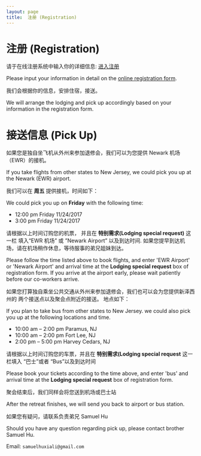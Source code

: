 ```yaml
---
layout: page
title:  注册 (Registration)
---
```


# 注册 (Registration)

请于在线注册系统中输入你的详细信息: [进入注册](register.php)

Please input your information in detail on the
[online registration form](register.php).

我们会根据你的信息，安排住宿，接送。

We will arrange the lodging and pick up accordingly based on your
information in the registration form.


# 接送信息 (Pick Up)

如果您是独自坐飞机从外州来参加退修会，我们可以为您提供 Newark 机场（EWR）的接机。

If you take flights from other states to New Jersey, we could pick
you up at the Newark (EWR) airport.

我们可以在 __周五__ 提供接机，时间如下：

We could pick you up on __Friday__ with the following time:

* 12:00 pm Friday 11/24/2017
* 3:00 pm Friday 11/24/2017

请根据以上时间订购您的机票， 并且在 __特别需求(Lodging special request)__ 这一栏
填入“EWR 机场” 或 ”Newark Airport” 以及到达时间.
如果您提早到达机场，请在机场稍作休息，等待服事的弟兄姐妹到达。

Please follow the time listed above to book flights, and enter 'EWR Airport'
or 'Newark Airport'  and arrival time at the __Lodging special request__
box of registration form. If you arrive at the airport early, please wait
patiently before our co-workers arrive.

如果您打算独自乘坐公共交通从外州来参加退修会，我们也可以会为您提供新泽西州的
两个接送点以及聚会点附近的接送。 地点如下：

If you plan to take bus from other states to New Jersey. we could also
pick you up at the following locations and time.

* 10:00 am – 2:00 pm Paramus, NJ
* 10:00 am – 2:00 pm Fort Lee, NJ
* 2:00 pm – 5:00 pm Harvey Cedars, NJ

请根据以上时间订购您的车票，并且在 __特别需求(Lodging special request__ 这一栏填入
“巴士”或者 “Bus”以及到达时间

Please book your tickets according to the time above, and enter
'bus' and arrival time at the __Lodging special request__
box of registration form.

聚会结束后，我们同样会将您送到机场或巴士站

After the retreat finishes, we will send you back to airport or bus
station.

如果您有疑问，请联系负责弟兄 Samuel Hu

Should you have any question regarding pick up, please contact brother
Samuel Hu.

Email: `samuelhuxiali@gmail.com`
